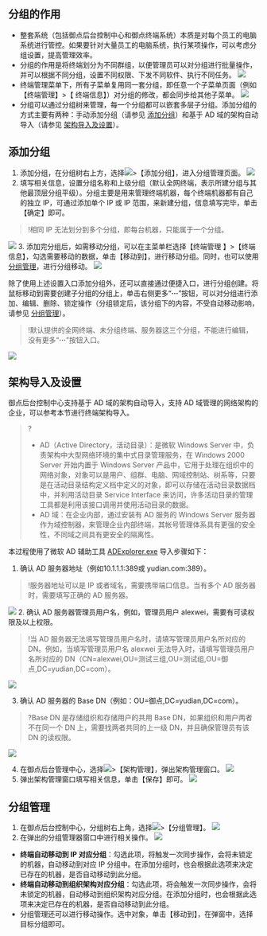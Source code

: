 
## 分组的作用
- 整套系统（包括御点后台控制中心和御点终端系统）本质是对每个员工的电脑系统进行管控。如果要针对大量员工的电脑系统，执行某项操作，可以考虑分组设置，提高管理效率。
- 分组的作用是将终端划分为不同群组，以便管理员可以对分组进行批量操作，并可以根据不同分组，设置不同权限、下发不同软件、执行不同任务。
![](https://main.qcloudimg.com/raw/83292deb827119c44521c1700d30bc0b.png)
- 终端管理菜单下，所有子菜单复用同一套分组，即任意一个子菜单页面（例如【终端管理】>【 终端信息】）对分组的修改，都会同步给其他子菜单。
![](https://main.qcloudimg.com/raw/6059d6cb5343c34056c98419772ed697.png)
- 分组可以通过分组树来管理，每一个分组都可以嵌套多层子分组。添加分组的方式主要有两种：手动添加分组（请参见 [添加分组](#tjfz)）和基于 AD 域的架构自动导入（请参见 [架构导入及设置](#jgdr)）。

<span id="tjfz"></span>
## 添加分组
1. 添加分组，在分组树右上方，选择<img src="https://main.qcloudimg.com/raw/783905d77f8f105ff0a06c0276cf53c2.png" style="margin:0;">>【添加分组】，进入分组管理页面。
![](https://main.qcloudimg.com/raw/bf748e15a2330e31e43e475aba01c53d.png)
2. 填写相关信息，设置分组名称和上级分组（默认全网终端，表示所建分组与其他最顶层分组平级）。分组主要是用来管理终端机器，每个终端机器都有自己的独立 IP，可通过添加单个 IP 或 IP 范围，来新建分组，信息填写完毕，单击【确定】即可。
>!相同 IP 无法划分到多个分组，即每台机器，只能属于一个分组。
>
![](https://main.qcloudimg.com/raw/fb942569114f9009fa022f50ef99cc05.png)
3. 添加完分组后，如需移动分组，可以在主菜单栏选择【终端管理 】>【终端信息】，勾选需要移动的数据，单击【移动到】，进行移动分组。同时，也可以使用 [分组管理](#fzgl)，进行分组移动。
![](https://main.qcloudimg.com/raw/c13182bbd4edcd8ef8282bea6d61b028.png)

除了使用上述设置入口添加分组外，还可以直接通过便捷入口，进行分组创建。将鼠标移动到需要创建子分组的分组上，单击右侧更多“**···**”按钮，可以对分组进行添加、编辑、删除、锁定操作（分组锁定后，该分组下的内容，不受自动移动影响，请参见 [分组管理](#fzgl)）。
>!默认提供的全网终端、未分组终端、服务器这三个分组，不能进行编辑，没有更多“**···**”按钮入口。

<img src="https://main.qcloudimg.com/raw/ca18a62fae0241fbd5ba569b061512b6.png" />

<span id="jgdr"></span>
## 架构导入及设置
御点后台控制中心支持基于 AD 域的架构自动导入，支持 AD 域管理的网络架构的企业，可以参考本节进行终端架构导入。
>?
>- AD（Active Directory，活动目录）：是微软 Windows Server 中，负责架构中大型网络环境的集中式目录管理服务，在 Windows 2000 Server 开始内置于 Windows Server 产品中，它用于处理在组织中的网络对象，对象可以是用户、组群、电脑、网域控制站、树系等，只要是在活动目录结构定义档中定义的对象，即可以存储在活动目录数据档中，并利用活动目录 Service Interface 来访问，许多活动目录的管理工具都是利用该接口调用并使用活动目录的数据。
>- AD 域：在企业内部，通过安装有 AD 服务的 Windows Server 服务器作为域控制器，来管理企业内部终端，其帐号管理体系具有更强的安全性，不同域之间具有更安全的隔离性。

本过程使用了微软 AD 辅助工具 [ADExplorer.exe](https://docs.microsoft.com/zh-cn/sysinternals/downloads/adexplorer) 导入步骤如下：

1. 确认 AD 服务器地址（例如10.1.1.1:389或 yudian.com:389）。
>!服务器地址可以是 IP 或者域名，需要携带端口信息。当有多个 AD 服务器时，需要填写正确的 AD 服务器。
>
![](https://main.qcloudimg.com/raw/76f4478f11e137f53e3d9d3ac1d4a2f8.png)
2. 确认 AD 服务器管理员用户名，例如，管理员用户 alexwei，需要有可读权限及以上权限。
>!当 AD 服务器无法填写管理员用户名时，请填写管理员用户名所对应的 DN。例如，当填写管理员用户名 alexwei 无法导入时，请填写管理员用户名所对应的 DN（CN=alexwei,OU=测试三组,OU=测试组,OU=御点,DC=yudian,DC=com）。
>
![](https://main.qcloudimg.com/raw/d84e1a64fce0a2354a97deb9069df86b.png)

3. 确认 AD 服务器的 Base DN（例如：OU=御点,DC=yudian,DC=com）。
>?Base DN 是存储组织和存储用户的共用 Base DN，如果组织和用户两者不在同一个 DN 上，需要找两者共同的上一级 DN，并且确保管理员有该 DN 的读权限。
>
![](https://main.qcloudimg.com/raw/1bba950bc1b4b45859646825266c5357.png)

4. 在御点后台管理中心，选择<img src="https://main.qcloudimg.com/raw/783905d77f8f105ff0a06c0276cf53c2.png" style="margin:0;">>【架构管理】，弹出架构管理窗口。
![](https://main.qcloudimg.com/raw/54c1f9613f4099143f560a4c28974939.png)
5. 弹出架构管理窗口填写相关信息，单击【保存】即可。
![](https://main.qcloudimg.com/raw/ffe57f26b764aa2e3aa121028cdfa189.png)

<span id="fzgl"></span>
## 分组管理
1. 在御点后台控制中心，分组树右上角，选择<img src="https://main.qcloudimg.com/raw/783905d77f8f105ff0a06c0276cf53c2.png" style="margin:0;">>【分组管理】。
![](https://main.qcloudimg.com/raw/493d3c7ee29b657f8fb194e29a56be22.png)
2. 在弹出的分组管理器窗口中进行相关操作。
![](https://main.qcloudimg.com/raw/ff9de2bbc71c6d79835fc084c83a0df9.png)
  - **终端自动移动到 IP 对应分组**：勾选此项，将触发一次同步操作，会将未锁定的机器，自动移动到对应 IP 分组中。在添加分组时，也会根据此选项来决定已存在的机器，是否自动移动到此分组。
  - **终端自动移动到组织架构对应分组**：勾选此项，将会触发一次同步操作，会将未锁定的机器，自动移动到组织架构对应分组。在添加分组时，也会根据此选项来决定已存在的机器，是否自动移动到此分组。
  - 分组管理还可以进行移动操作。选中对象，单击【移动到】，在弹窗中，选择目标分组即可。
